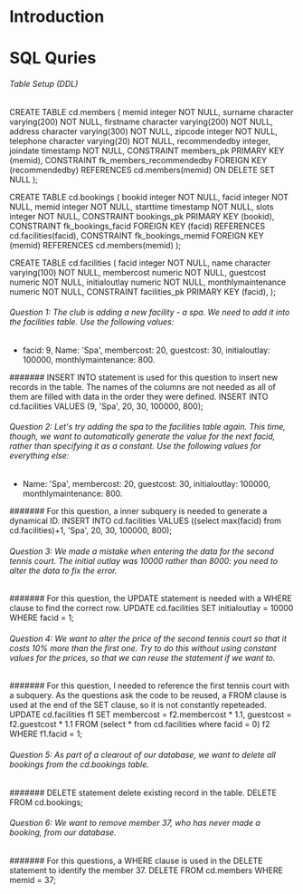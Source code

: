 # Introduction

# SQL Quries

###### Table Setup (DDL)

CREATE TABLE cd.members (
  memid integer NOT NULL, 
  surname character varying(200) NOT NULL, 
  firstname character varying(200) NOT NULL, 
  address character varying(300) NOT NULL, 
  zipcode integer NOT NULL, 
  telephone character varying(20) NOT NULL, 
  recommendedby integer, 
  joindate timestamp NOT NULL, 
  CONSTRAINT members_pk PRIMARY KEY (memid), 
  CONSTRAINT fk_members_recommendedby FOREIGN KEY (recommendedby) REFERENCES cd.members(memid) ON DELETE 
  SET 
    NULL
);

CREATE TABLE cd.bookings (
  bookid integer NOT NULL, 
  facid integer NOT NULL, 
  memid integer NOT NULL, 
  starttime timestamp NOT NULL, 
  slots integer NOT NULL, 
  CONSTRAINT bookings_pk PRIMARY KEY (bookid), 
  CONSTRAINT fk_bookings_facid FOREIGN KEY (facid) REFERENCES cd.facilities(facid), 
  CONSTRAINT fk_bookings_memid FOREIGN KEY (memid) REFERENCES cd.members(memid)
);

CREATE TABLE cd.facilities (
  facid integer NOT NULL, 
  name character varying(100) NOT NULL, 
  membercost numeric NOT NULL, 
  guestcost numeric NOT NULL, 
  initialoutlay numeric NOT NULL, 
  monthlymaintenance numeric NOT NULL, 
  CONSTRAINT facilities_pk PRIMARY KEY (facid), 
  );

###### Question 1: The club is adding a new facility - a spa. We need to add it into the facilities table. Use the following values: 
- facid: 9, Name: 'Spa', membercost: 20, guestcost: 30, initialoutlay: 100000, monthlymaintenance: 800.

####### INSERT INTO statement is used for this question to insert new records in the table. The names of the columns are not needed as all of them are filled with data in the order they were defined.
INSERT INTO cd.facilities
VALUES (9, 'Spa', 20, 30, 100000, 800);

###### Question 2: Let's try adding the spa to the facilities table again. This time, though, we want to automatically generate the value for the next facid, rather than specifying it as a constant. Use the following values for everything else:
- Name: 'Spa', membercost: 20, guestcost: 30, initialoutlay: 100000, monthlymaintenance: 800.

####### For this question, a inner subquery is needed to generate a dynamical ID.
INSERT INTO cd.facilities
VALUES ((select max(facid) from cd.facilities)+1, 'Spa', 20, 30, 100000, 800);

###### Question 3: We made a mistake when entering the data for the second tennis court. The initial outlay was 10000 rather than 8000: you need to alter the data to fix the error.

####### For this question, the UPDATE statement is needed with a WHERE clause to find the correct row.
UPDATE cd.facilities
SET initialoutlay = 10000
WHERE facid = 1;

###### Question 4: We want to alter the price of the second tennis court so that it costs 10% more than the first one. Try to do this without using constant values for the prices, so that we can reuse the statement if we want to.

####### For this question, I needed to reference the first tennis court with a subquery. As the questions ask the code to be reused, a FROM clause is used at the end of the SET clause, so it is not constantly repeteaded.
UPDATE cd.facilities f1
SET membercost = f2.membercost * 1.1,
    guestcost = f2.guestcost * 1.1
    FROM (select * from cd.facilities where facid = 0) f2
WHERE f1.facid = 1;

###### Question 5: As part of a clearout of our database, we want to delete all bookings from the cd.bookings table. 

####### DELETE statement delete existing record in the table.
DELETE FROM cd.bookings;

###### Question 6: We want to remove member 37, who has never made a booking, from our database. 

####### For this questions, a WHERE clause is used in the DELETE statement to identify the member 37.
DELETE FROM cd.members 
WHERE memid = 37;
